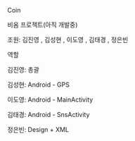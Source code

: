Coin

비옴 프로젝트(아직 개발중)

조원: 김진영 , 김성현 , 이도영 , 김태경 , 정은빈

역할

김진영: 총괄

김성현: Android - GPS

이도영: Android - MainActivity

김태경: Android - SnsActivity

정은빈: Design + XML


